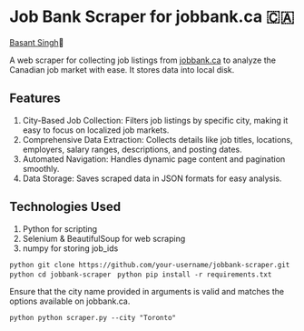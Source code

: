 # Job Bank Scraper for jobbank.ca 🇨🇦
[Basant Singh](https://www.linkedin.com/in/basantsingh1000/)🦁

A web scraper for collecting job listings from [jobbank.ca](https://www.jobbank.gc.ca) to analyze the Canadian job market with ease. It stores data into local disk.

## Features
1. City-Based Job Collection: Filters job listings by specific city, making it easy to focus on localized job markets.
2. Comprehensive Data Extraction: Collects details like job titles, locations, employers, salary ranges, descriptions, and posting dates.
3. Automated Navigation: Handles dynamic page content and pagination smoothly.
4. Data Storage: Saves scraped data in JSON formats for easy analysis.

## Technologies Used
1. Python for scripting
2. Selenium & BeautifulSoup for web scraping
3. numpy for storing job_ids



``python
git clone https://github.com/your-username/jobbank-scraper.git
``
``python
cd jobbank-scraper
``
``python
pip install -r requirements.txt
``


Ensure that the city name provided in arguments is valid and matches the options available on jobbank.ca.

``python
python scraper.py --city "Toronto" 
``


